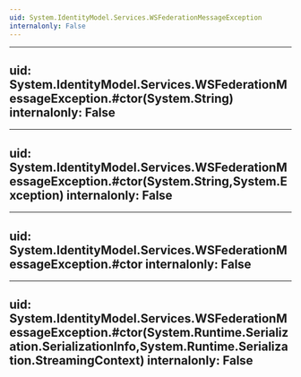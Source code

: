 ```yaml
---
uid: System.IdentityModel.Services.WSFederationMessageException
internalonly: False
---
```


---
uid: System.IdentityModel.Services.WSFederationMessageException.#ctor(System.String)
internalonly: False
---

---
uid: System.IdentityModel.Services.WSFederationMessageException.#ctor(System.String,System.Exception)
internalonly: False
---

---
uid: System.IdentityModel.Services.WSFederationMessageException.#ctor
internalonly: False
---

---
uid: System.IdentityModel.Services.WSFederationMessageException.#ctor(System.Runtime.Serialization.SerializationInfo,System.Runtime.Serialization.StreamingContext)
internalonly: False
---
